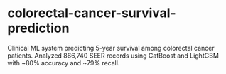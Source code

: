 # colorectal-cancer-survival-prediction
Clinical ML system predicting 5-year survival among colorectal cancer patients. Analyzed 866,740 SEER records using CatBoost and LightGBM with ~80% accuracy and ~79% recall.
